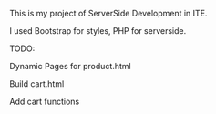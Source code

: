 This is my project of ServerSide Development in ITE.

I used Bootstrap for styles, PHP for serverside.

TODO:

Dynamic Pages for product.html

Build cart.html

Add cart functions
